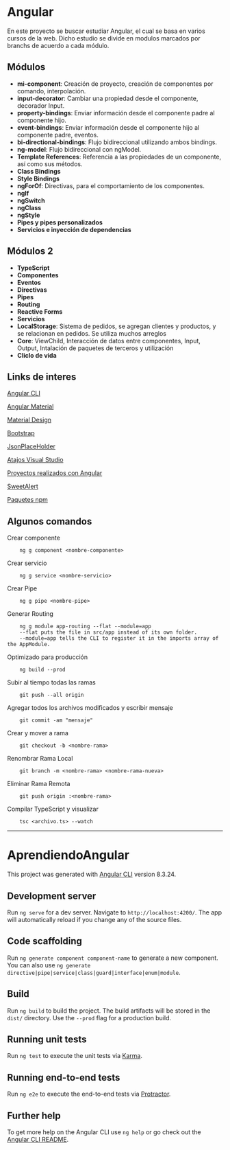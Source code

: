 # Angular

En este proyecto se buscar estudiar Angular, el cual se basa en varios cursos de la web. Dicho estudio se divide en modulos marcados por branchs de acuerdo a cada módulo.

## Módulos
- **mi-component**: Creación de proyecto, creación de componentes por comando, interpolación.
- **input-decorator**: Cambiar una propiedad desde el componente, decorador Input.
- **property-bindings**: Enviar información desde el componente padre al componente hijo.
- **event-bindings**: Enviar información desde el componente hijo al componente padre, eventos.
- **bi-directional-bindings**: Flujo bidireccional utilizando ambos bindings.
- **ng-model**: Flujo bidireccional con ngModel.
- **Template References**: Referencia a las propiedades de un componente, así como sus métodos.
- **Class Bindings**
- **Style Bindings**
- **ngForOf**: Directivas, para el comportamiento de los componentes.
- **ngIf**
- **ngSwitch**
- **ngClass**
- **ngStyle**
- **Pipes y pipes personalizados**
- **Servicios e inyección de dependencias**

## Módulos 2
- **TypeScript**
- **Componentes**
- **Eventos**
- **Directivas**
- **Pipes**
- **Routing**
- **Reactive Forms**
- **Servicios**
- **LocalStorage**: Sistema de pedidos, se agregan clientes y productos, y se relacionan en pedidos. Se utiliza muchos arreglos
- **Core**: ViewChild, Interacción de datos entre componentes, Input, Output, Intalación de paquetes de terceros y utilización
- **Cliclo de vida**

## Links de interes
<a href="https://angular.io/cli">Angular CLI</a>

<a href="https://material.angular.io/">Angular Material</a>

<a href="https://material.io/">Material Design</a>

<a href="https://getbootstrap.com/">Bootstrap</a>

<a href="https://jsonplaceholder.typicode.com/">JsonPlaceHolder</a>

<a href="https://code.visualstudio.com/shortcuts/keyboard-shortcuts-windows.pdf">Atajos Visual Studio</a>

<a href="https://www.madewithangular.com/">Proyectos realizados con Angular</a>

<a href="https://sweetalert2.github.io/">SweetAlert</a>

<a href="https://www.npmjs.com/">Paquetes npm</a>

## Algunos comandos
Crear componente
```
    ng g component <nombre-componente>

```

Crear servicio
```
    ng g service <nombre-servicio>
```

Crear Pipe
```
    ng g pipe <nombre-pipe>
```

Generar Routing
```
    ng g module app-routing --flat --module=app
    --flat puts the file in src/app instead of its own folder.
    --module=app tells the CLI to register it in the imports array of the AppModule.
```

Optimizado para producción
```
    ng build --prod
```

Subir al tiempo todas las ramas
```
    git push --all origin
```

Agregar todos los archivos modificados y escribir mensaje
```
    git commit -am "mensaje"
```

Crear y mover a rama
```
    git checkout -b <nombre-rama>
```

Renombrar Rama Local
```
    git branch -m <nombre-rama> <nombre-rama-nueva>
```

Eliminar Rama Remota
```
    git push origin :<nombre-rama>
```

Compilar TypeScript y visualizar
```
    tsc <archivo.ts> --watch
```

-----------

# AprendiendoAngular

This project was generated with [Angular CLI](https://github.com/angular/angular-cli) version 8.3.24.

## Development server

Run `ng serve` for a dev server. Navigate to `http://localhost:4200/`. The app will automatically reload if you change any of the source files.

## Code scaffolding

Run `ng generate component component-name` to generate a new component. You can also use `ng generate directive|pipe|service|class|guard|interface|enum|module`.

## Build

Run `ng build` to build the project. The build artifacts will be stored in the `dist/` directory. Use the `--prod` flag for a production build.

## Running unit tests

Run `ng test` to execute the unit tests via [Karma](https://karma-runner.github.io).

## Running end-to-end tests

Run `ng e2e` to execute the end-to-end tests via [Protractor](http://www.protractortest.org/).

## Further help

To get more help on the Angular CLI use `ng help` or go check out the [Angular CLI README](https://github.com/angular/angular-cli/blob/master/README.md).
